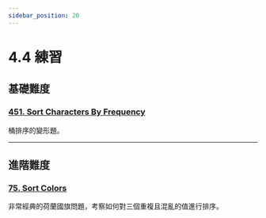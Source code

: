 ```yaml
---
sidebar_position: 20
---
```


# 4.4 練習

## 基礎難度

### [451. Sort Characters By Frequency](https://leetcode.com/problems/sort-characters-by-frequency/)

桶排序的變形題。

---

## 進階難度

### [75. Sort Colors](https://leetcode.com/problems/sort-colors/)

非常經典的荷蘭國旗問題，考察如何對三個重複且混亂的值進行排序。